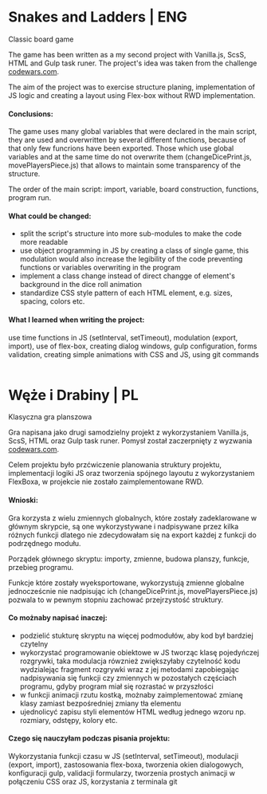 # Snakes and Ladders | ENG
Classic board game

The game has been written as a my second project with Vanilla.js, ScsS, HTML and Gulp task runer. 
The project's idea was taken from the challenge [codewars.com](https://www.codewars.com/kata/snakes-and-ladders-1/train/java).

The aim of the project was to exercise structure planing, implementation of JS logic and creating a layout using Flex-box without RWD implementation.


#### Conclusions:

The game uses many global variables that were declared in the main script, they are used and overwritten by several different functions, because of that only few funcrions have been exported. Those which use global variables and at the same time do not overwrite them (changeDicePrint.js, movePlayersPiece.js) that allows to maintain some transparency of the structure.

The order of the main script: import, variable, board construction, functions, program run.

#### What could be changed:

- split the script's structure into more sub-modules to make the code more readable
- use object programming in JS by creating a class of single game, this modulation would also increase the legibility of the code preventing functions or variables overwriting in the program
- implement a class change instead of direct changge of element's background in the dice roll animation
- standardize CSS style pattern of each HTML element, e.g. sizes, spacing, colors etc.

#### What I learned when writing the project:

use time functions in JS (setInterval, setTimeout), modulation (export, import), use of flex-box, creating dialog windows, gulp configuration, forms validation, creating simple animations with CSS and JS, using git commands
 


# Węże i Drabiny | PL
Klasyczna gra planszowa

Gra napisana jako drugi samodzielny projekt z wykorzystaniem Vanilla.js, ScsS, HTML oraz Gulp task runer. 
Pomysł został zaczerpnięty z wyzwania [codewars.com](https://www.codewars.com/kata/snakes-and-ladders-1/train/java). 

Celem projektu było przćwiczenie planowania struktury projektu, implementacji logiki JS oraz tworzenia spójnego layoutu z wykorzystaniem FlexBoxa, w projekcie nie zostało zaimplementowane RWD.


#### Wnioski: 

Gra korzysta z wielu zmiennych globalnych, które zostały zadeklarowane w głównym skrypcie, są one wykorzystywane i nadpisywane przez kilka różnych funkcji dlatego nie zdecydowałam się na export każdej z funkcji do podrzędnego modułu.

Porządek głównego skryptu: importy, zmienne, budowa planszy, funkcje, przebieg programu.
 
Funkcje które zostały wyeksportowane, wykorzystują zmienne globalne jednocześcnie nie nadpisując ich (changeDicePrint.js, movePlayersPiece.js) pozwala to w pewnym stopniu zachować przejrzystość struktury.


#### Co możnaby napisać inaczej:

- podzielić stukturę skryptu na więcej podmodułów, aby kod był bardziej czytelny
- wykorzystać programowanie obiektowe w JS tworząc klasę pojedyńczej rozgrywki, taka modulacja rówznież zwiększyłaby czytelność kodu wydzialejąc fragment rozgrywki wraz z jej metodami zapobiegając nadpisywania się funkcji czy zmiennych w pozostałych częściach programu, gdyby program miał się rozrastać w przyszłości
- w funkcji animacji rzutu kostką, możnaby zaimplementować zmianę klasy zamiast bezpośredniej zmiany tła elementu
- ujednolicyć zapisu styli elementów HTML według jednego wzoru np. rozmiary, odstępy, kolory etc. 

#### Czego się nauczyłam podczas pisania projektu:

Wykorzystania funkcji czasu w JS (setInterval, setTimeout), modulacji (export, import), zastosowania flex-boxa, tworzenia okien dialogowych, konfiguracji gulp, validacji formularzy, tworzenia prostych animacji w połączeniu CSS oraz JS, korzystania z terminala git

